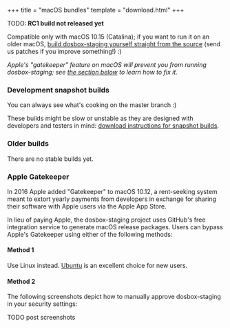 +++
title = "macOS bundles"
template = "download.html"
+++

TODO: **RC1 build not released yet**
<!-- **[Download dosbox-staging 0.75.0-rc1](/)** -->

Compatible only with macOS 10.15 (Catalina); if you want to run it on an older
macOS, [build dosbox-staging yourself straight from the source][1] (send us
patches if you improve something!) :)

*Apple's "gatekeeper" feature on macOS will prevent you from running
dosbox-staging; see [the section below](#apple-gatekeeper) to learn how to fix
it.*

[1]:https://github.com/dosbox-staging/dosbox-staging.

### Development snapshot builds

You can always see what's cooking on the master branch :)

These builds might be slow or unstable as they are designed with developers and
testers in mind: [download instructions for snapshot
builds](https://github.com/dosbox-staging/dosbox-staging#development-snapshot-builds).


### Older builds

There are no stable builds yet.


### <a name="apple-gatekeeper"></a> Apple Gatekeeper

In 2016 Apple added "Gatekeeper" to macOS 10.12, a rent-seeking system meant to
extort yearly payments from developers in exchange for sharing their software
with Apple users via the Apple App Store.

In lieu of paying Apple, the dosbox-staging project uses GitHub's free
integration service to generate macOS release packages. Users can bypass
Apple's Gatekeeper using either of the following methods:

#### Method 1

Use Linux instead. [Ubuntu](https://ubuntu.com/download/desktop) is an excellent
choice for new users.

#### Method 2

The following screenshots depict how to manually approve dosbox-staging in
your security settings:

TODO post screenshots
